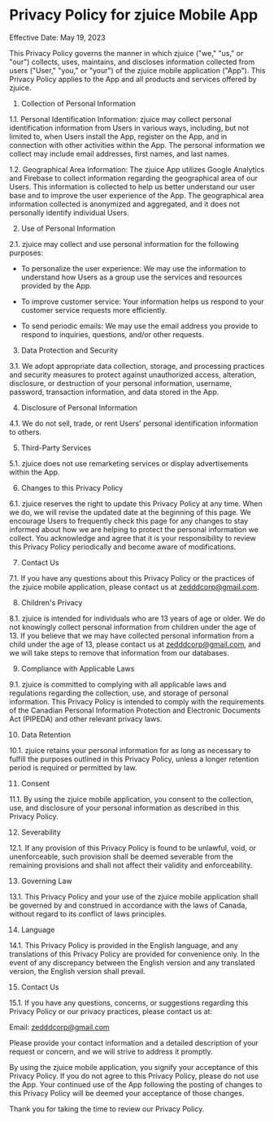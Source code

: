 # Privacy Policy for zjuice Mobile App

Effective Date: May 19, 2023

This Privacy Policy governs the manner in which zjuice ("we," "us," or "our") collects, uses, maintains, and discloses information collected from users ("User," "you," or "your") of the zjuice mobile application ("App"). This Privacy Policy applies to the App and all products and services offered by zjuice.

1. Collection of Personal Information

1.1. Personal Identification Information: zjuice may collect personal identification information from Users in various ways, including, but not limited to, when Users install the App, register on the App, and in connection with other activities within the App. The personal information we collect may include email addresses, first names, and last names.

1.2. Geographical Area Information: The zjuice App utilizes Google Analytics and Firebase to collect information regarding the geographical area of our Users. This information is collected to help us better understand our user base and to improve the user experience of the App. The geographical area information collected is anonymized and aggregated, and it does not personally identify individual Users.

2. Use of Personal Information

2.1. zjuice may collect and use personal information for the following purposes:

- To personalize the user experience: We may use the information to understand how Users as a group use the services and resources provided by the App.

- To improve customer service: Your information helps us respond to your customer service requests more efficiently.

- To send periodic emails: We may use the email address you provide to respond to inquiries, questions, and/or other requests.

3. Data Protection and Security

3.1. We adopt appropriate data collection, storage, and processing practices and security measures to protect against unauthorized access, alteration, disclosure, or destruction of your personal information, username, password, transaction information, and data stored in the App.

4. Disclosure of Personal Information

4.1. We do not sell, trade, or rent Users' personal identification information to others.

5. Third-Party Services

5.1. zjuice does not use remarketing services or display advertisements within the App.

6. Changes to this Privacy Policy

6.1. zjuice reserves the right to update this Privacy Policy at any time. When we do, we will revise the updated date at the beginning of this page. We encourage Users to frequently check this page for any changes to stay informed about how we are helping to protect the personal information we collect. You acknowledge and agree that it is your responsibility to review this Privacy Policy periodically and become aware of modifications.

7. Contact Us

7.1. If you have any questions about this Privacy Policy or the practices of the zjuice mobile application, please contact us at zedddcorp@gmail.com.

8. Children's Privacy

8.1. zjuice is intended for individuals who are 13 years of age or older. We do not knowingly collect personal information from children under the age of 13. If you believe that we may have collected personal information from a child under the age of 13, please contact us at zedddcorp@gmail.com, and we will take steps to remove that information from our databases.

9. Compliance with Applicable Laws

9.1. zjuice is committed to complying with all applicable laws and regulations regarding the collection, use, and storage of personal information. This Privacy Policy is intended to comply with the requirements of the Canadian Personal Information Protection and Electronic Documents Act (PIPEDA) and other relevant privacy laws.

10. Data Retention

10.1. zjuice retains your personal information for as long as necessary to fulfill the purposes outlined in this Privacy Policy, unless a longer retention period is required or permitted by law.

11. Consent

11.1. By using the zjuice mobile application, you consent to the collection, use, and disclosure of your personal information as described in this Privacy Policy.

12. Severability

12.1. If any provision of this Privacy Policy is found to be unlawful, void, or unenforceable, such provision shall be deemed severable from the remaining provisions and shall not affect their validity and enforceability.

13. Governing Law

13.1. This Privacy Policy and your use of the zjuice mobile application shall be governed by and construed in accordance with the laws of Canada, without regard to its conflict of laws principles.

14. Language

14.1. This Privacy Policy is provided in the English language, and any translations of this Privacy Policy are provided for convenience only. In the event of any discrepancy between the English version and any translated version, the English version shall prevail.

15. Contact Us

15.1. If you have any questions, concerns, or suggestions regarding this Privacy Policy or our privacy practices, please contact us at:

Email: zedddcorp@gmail.com

Please provide your contact information and a detailed description of your request or concern, and we will strive to address it promptly.

By using the zjuice mobile application, you signify your acceptance of this Privacy Policy. If you do not agree to this Privacy Policy, please do not use the App. Your continued use of the App following the posting of changes to this Privacy Policy will be deemed your acceptance of those changes.

Thank you for taking the time to review our Privacy Policy.
